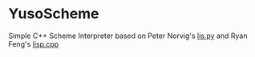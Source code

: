 # YusoScheme

Simple C++ Scheme Interpreter based on Peter Norvig's [lis.py](http://norvig.com/lispy.html) and Ryan Feng's [lisp.cpp](https://gist.github.com/ofan/721464)
